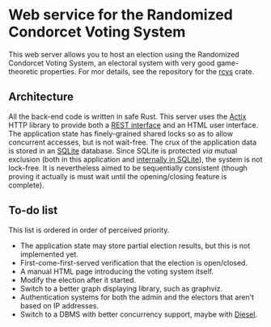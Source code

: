 # Web service for the Randomized Condorcet Voting System
This web server allows you to host an election using the Randomized Condorcet Voting System, an electoral system with very good game-theoretic properties. For mor details, see the repository for the [rcvs](https://github.com/Pierre-Colin/rcvs) crate.

## Architecture
All the back-end code is written in safe Rust. This server uses the [Actix](https://actix.rs/) HTTP library to provide both a [REST interface](https://en.wikipedia.org/wiki/Representational_state_transfer) and an HTML user interface. The application state has finely-grained shared locks so as to allow concurrent accesses, but is not wait-free. The crux of the application data is stored in an [SQLite](https://www.sqlite.org/index.html) database. Since SQLite is protected _via_ mutual exclusion (both in this application and [internally in SQLite](https://www.sqlite.org/faq.html#q6)), the system is not lock-free. It is nevertheless aimed to be sequentially consistent (though proving it actually is must wait until the opening/closing feature is complete).

## To-do list
This list is ordered in order of perceived priority.
* The application state may store partial election results, but this is not implemented yet.
* First-come-first-served verification that the election is open/closed.
* A manual HTML page introducing the voting system itself.
* Modify the election after it started.
* Switch to a better graph displaying library, such as graphviz.
* Authentication systems for both the admin and the electors that aren’t based on IP addresses.
* Switch to a DBMS with better concurrency support, maybe with [Diesel](http://diesel.rs/).
